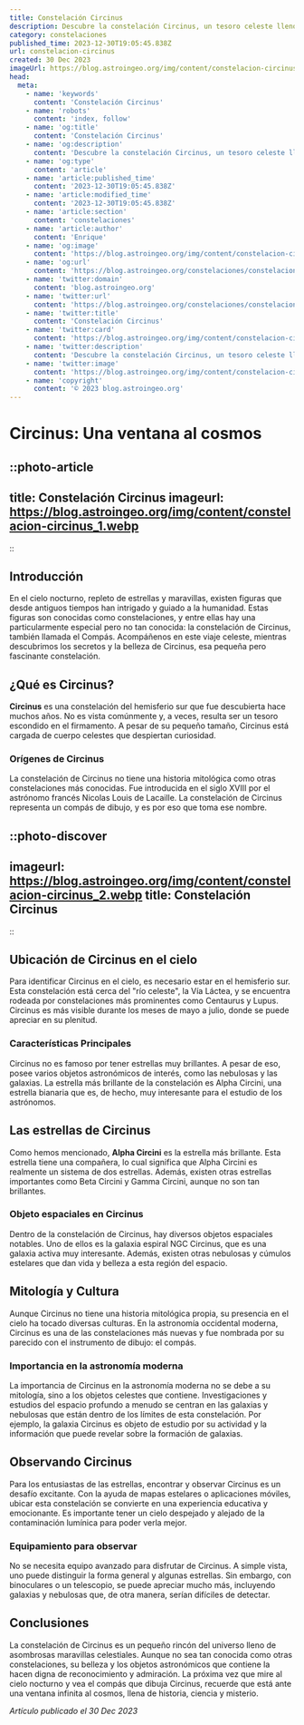 ```yaml
---
title: Constelación Circinus
description: Descubre la constelación Circinus, un tesoro celeste lleno de estrellas y galaxias, y cómo encontrarla en el cielo nocturno. ¡Explora su belleza!
category: constelaciones
published_time: 2023-12-30T19:05:45.838Z
url: constelacion-circinus
created: 30 Dec 2023
imageUrl: https://blog.astroingeo.org/img/content/constelacion-circinus_1.webp
head:
  meta:
    - name: 'keywords'
      content: 'Constelación Circinus'
    - name: 'robots'
      content: 'index, follow'
    - name: 'og:title'
      content: 'Constelación Circinus'
    - name: 'og:description'
      content: 'Descubre la constelación Circinus, un tesoro celeste lleno de estrellas y galaxias, y cómo encontrarla en el cielo nocturno. ¡Explora su belleza!'
    - name: 'og:type'
      content: 'article'
    - name: 'article:published_time'
      content: '2023-12-30T19:05:45.838Z'
    - name: 'article:modified_time'
      content: '2023-12-30T19:05:45.838Z'
    - name: 'article:section'
      content: 'constelaciones'
    - name: 'article:author'
      content: 'Enrique'
    - name: 'og:image'
      content: 'https://blog.astroingeo.org/img/content/constelacion-circinus_1.webp'
    - name: 'og:url'
      content: 'https://blog.astroingeo.org/constelaciones/constelacion-circinus'
    - name: 'twitter:domain'
      content: 'blog.astroingeo.org'
    - name: 'twitter:url'
      content: 'https://blog.astroingeo.org/constelaciones/constelacion-circinus'
    - name: 'twitter:title'
      content: 'Constelación Circinus'
    - name: 'twitter:card'
      content: 'https://blog.astroingeo.org/img/content/constelacion-circinus_1.webp'
    - name: 'twitter:description'
      content: 'Descubre la constelación Circinus, un tesoro celeste lleno de estrellas y galaxias, y cómo encontrarla en el cielo nocturno. ¡Explora su belleza!'
    - name: 'twitter:image'
      content: 'https://blog.astroingeo.org/img/content/constelacion-circinus_1.webp'
    - name: 'copyright'
      content: '© 2023 blog.astroingeo.org'
---
```

# Circinus: Una ventana al cosmos

::photo-article
---
title: Constelación Circinus
imageurl: https://blog.astroingeo.org/img/content/constelacion-circinus_1.webp
---
::

## Introducción

En el cielo nocturno, repleto de estrellas y maravillas, existen figuras que desde antiguos tiempos han intrigado y guiado a la humanidad. Estas figuras son conocidas como constelaciones, y entre ellas hay una particularmente especial pero no tan conocida: la constelación de Circinus, también llamada el Compás. Acompáñenos en este viaje celeste, mientras descubrimos los secretos y la belleza de Circinus, esa pequeña pero fascinante constelación.

## ¿Qué es Circinus?

**Circinus** es una constelación del hemisferio sur que fue descubierta hace muchos años. No es vista comúnmente y, a veces, resulta ser un tesoro escondido en el firmamento. A pesar de su pequeño tamaño, Circinus está cargada de cuerpo celestes que despiertan curiosidad.

### Orígenes de Circinus

La constelación de Circinus no tiene una historia mitológica como otras constelaciones más conocidas. Fue introducida en el siglo XVIII por el astrónomo francés Nicolas Louis de Lacaille. La constelación de Circinus representa un compás de dibujo, y es por eso que toma ese nombre.


::photo-discover
---
imageurl: https://blog.astroingeo.org/img/content/constelacion-circinus_2.webp
title: Constelación Circinus
---
::

## Ubicación de Circinus en el cielo

Para identificar Circinus en el cielo, es necesario estar en el hemisferio sur. Esta constelación está cerca del "río celeste", la Vía Láctea, y se encuentra rodeada por constelaciones más prominentes como Centaurus y Lupus. Circinus es más visible durante los meses de mayo a julio, donde se puede apreciar en su plenitud.

### Características Principales

Circinus no es famoso por tener estrellas muy brillantes. A pesar de eso, posee varios objetos astronómicos de interés, como las nebulosas y las galaxias. La estrella más brillante de la constelación es Alpha Circini, una estrella bianaria que es, de hecho, muy interesante para el estudio de los astrónomos.

## Las estrellas de Circinus

Como hemos mencionado, **Alpha Circini** es la estrella más brillante. Esta estrella tiene una compañera, lo cual significa que Alpha Circini es realmente un sistema de dos estrellas. Además, existen otras estrellas importantes como Beta Circini y Gamma Circini, aunque no son tan brillantes.

### Objeto espaciales en Circinus

Dentro de la constelación de Circinus, hay diversos objetos espaciales notables. Uno de ellos es la galaxia espiral NGC  Circinus, que es una galaxia activa muy interesante. Además, existen otras nebulosas y cúmulos estelares que dan vida y belleza a esta región del espacio.

## Mitología y Cultura

Aunque Circinus no tiene una historia mitológica propia, su presencia en el cielo ha tocado diversas culturas. En la astronomía occidental moderna, Circinus es una de las constelaciones más nuevas y fue nombrada por su parecido con el instrumento de dibujo: el compás.

### Importancia en la astronomía moderna

La importancia de Circinus en la astronomía moderna no se debe a su mitología, sino a los objetos celestes que contiene. Investigaciones y estudios del espacio profundo a menudo se centran en las galaxias y nebulosas que están dentro de los límites de esta constelación. Por ejemplo, la galaxia Circinus es objeto de estudio por su actividad y la información que puede revelar sobre la formación de galaxias.

## Observando Circinus

Para los entusiastas de las estrellas, encontrar y observar Circinus es un desafío excitante. Con la ayuda de mapas estelares o aplicaciones móviles, ubicar esta constelación se convierte en una experiencia educativa y emocionante. Es importante tener un cielo despejado y alejado de la contaminación lumínica para poder verla mejor.  

### Equipamiento para observar

No se necesita equipo avanzado para disfrutar de Circinus. A simple vista, uno puede distinguir la forma general y algunas estrellas. Sin embargo, con binoculares o un telescopio, se puede apreciar mucho más, incluyendo galaxias y nebulosas que, de otra manera, serían difíciles de detectar.

## Conclusiones

La constelación de Circinus es un pequeño rincón del universo lleno de asombrosas maravillas celestiales. Aunque no sea tan conocida como otras constelaciones, su belleza y los objetos astronómicos que contiene la hacen digna de reconocimiento y admiración. La próxima vez que mire al cielo nocturno y vea el compás que dibuja Circinus, recuerde que está ante una ventana infinita al cosmos, llena de historia, ciencia y misterio.

_Artículo publicado el 30 Dec 2023_